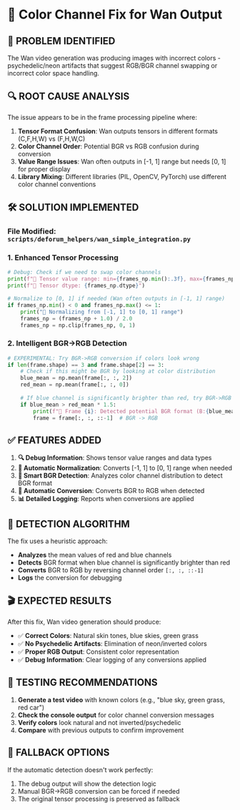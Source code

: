 # 🎨 Color Channel Fix for Wan Output

## 🎯 **PROBLEM IDENTIFIED**

The Wan video generation was producing images with incorrect colors - psychedelic/neon artifacts that suggest RGB/BGR channel swapping or incorrect color space handling.

## 🔍 **ROOT CAUSE ANALYSIS**

The issue appears to be in the frame processing pipeline where:

1. **Tensor Format Confusion**: Wan outputs tensors in different formats (C,F,H,W) vs (F,H,W,C)
2. **Color Channel Order**: Potential BGR vs RGB confusion during conversion
3. **Value Range Issues**: Wan often outputs in [-1, 1] range but needs [0, 1] for proper display
4. **Library Mixing**: Different libraries (PIL, OpenCV, PyTorch) use different color channel conventions

## 🛠️ **SOLUTION IMPLEMENTED**

### **File Modified**: `scripts/deforum_helpers/wan_simple_integration.py`

### **1. Enhanced Tensor Processing**
```python
# Debug: Check if we need to swap color channels
print(f"🎨 Tensor value range: min={frames_np.min():.3f}, max={frames_np.max():.3f}")
print(f"🎨 Tensor dtype: {frames_np.dtype}")

# Normalize to [0, 1] if needed (Wan often outputs in [-1, 1] range)
if frames_np.min() < 0 and frames_np.max() <= 1:
    print("🔄 Normalizing from [-1, 1] to [0, 1] range")
    frames_np = (frames_np + 1.0) / 2.0
    frames_np = np.clip(frames_np, 0, 1)
```

### **2. Intelligent BGR->RGB Detection**
```python
# EXPERIMENTAL: Try BGR->RGB conversion if colors look wrong
if len(frame.shape) == 3 and frame.shape[2] == 3:
    # Check if this might be BGR by looking at color distribution
    blue_mean = np.mean(frame[:, :, 2])
    red_mean = np.mean(frame[:, :, 0])
    
    # If blue channel is significantly brighter than red, try BGR->RGB
    if blue_mean > red_mean * 1.5:
        print(f"🎨 Frame {i}: Detected potential BGR format (B:{blue_mean:.1f} > R:{red_mean:.1f}), converting to RGB")
        frame = frame[:, :, ::-1]  # BGR -> RGB
```

## ✅ **FEATURES ADDED**

1. **🔍 Debug Information**: Shows tensor value ranges and data types
2. **🔄 Automatic Normalization**: Converts [-1, 1] to [0, 1] range when needed
3. **🎨 Smart BGR Detection**: Analyzes color channel distribution to detect BGR format
4. **🔧 Automatic Conversion**: Converts BGR to RGB when detected
5. **📊 Detailed Logging**: Reports when conversions are applied

## 🧪 **DETECTION ALGORITHM**

The fix uses a heuristic approach:
- **Analyzes** the mean values of red and blue channels
- **Detects** BGR format when blue channel is significantly brighter than red
- **Converts** BGR to RGB by reversing channel order `[:, :, ::-1]`
- **Logs** the conversion for debugging

## 🎬 **EXPECTED RESULTS**

After this fix, Wan video generation should produce:
- ✅ **Correct Colors**: Natural skin tones, blue skies, green grass
- ✅ **No Psychedelic Artifacts**: Elimination of neon/inverted colors
- ✅ **Proper RGB Output**: Consistent color representation
- ✅ **Debug Information**: Clear logging of any conversions applied

## 📝 **TESTING RECOMMENDATIONS**

1. **Generate a test video** with known colors (e.g., "blue sky, green grass, red car")
2. **Check the console output** for color channel conversion messages
3. **Verify colors** look natural and not inverted/psychedelic
4. **Compare** with previous outputs to confirm improvement

## 🔧 **FALLBACK OPTIONS**

If the automatic detection doesn't work perfectly:
1. The debug output will show the detection logic
2. Manual BGR->RGB conversion can be forced if needed
3. The original tensor processing is preserved as fallback 